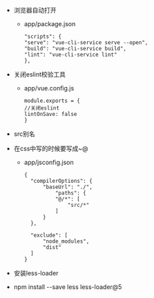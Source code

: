 + 浏览器自动打开
  - app/package.json
    ```
    "scripts": {
    "serve": "vue-cli-service serve --open",
    "build": "vue-cli-service build",
    "lint": "vue-cli-service lint"
    },
    ```

+ 关闭eslint校验工具
  - app/vue.config.js
    ```
    module.exports = {
    //关闭eslint
    lintOnSave: false
    }
    ```

+ src别名
+ 在css中写的时候要写成~@
  - app/jsconfig.json
    ```
    {
      "compilerOptions": {
          "baseUrl": "./",
              "paths": {
              "@/*": [
                  "src/*"
              ]
          }
      },

      "exclude": [
          "node_modules",
          "dist"
      ]
    }
    ```

+ 安装less-loader
+ npm install --save less less-loader@5